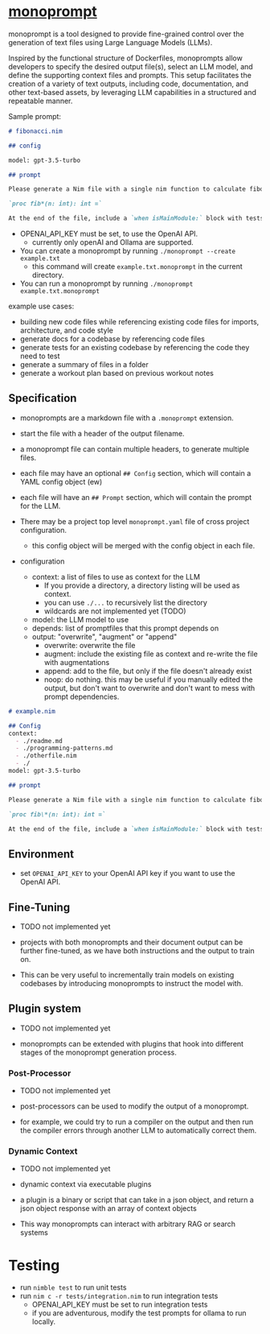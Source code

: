 # [monoprompt](https://monofuel.github.io/monoprompt/)

monoprompt is a tool designed to provide fine-grained control over the generation of text files using Large Language Models (LLMs).

Inspired by the functional structure of Dockerfiles, monoprompts allow developers to specify the desired output file(s), select an LLM model, and define the supporting context files and prompts. This setup facilitates the creation of a variety of text outputs, including code, documentation, and other text-based assets, by leveraging LLM capabilities in a structured and repeatable manner.

Sample prompt:
```md
# fibonacci.nim

## config

model: gpt-3.5-turbo

## prompt

Please generate a Nim file with a single nim function to calculate fibonacci numbers recursively.

`proc fib*(n: int): int =`

At the end of the file, include a `when isMainModule:` block with tests for how to run the function.
```


- OPENAI_API_KEY must be set, to use the OpenAI API.
  - currently only openAI and Ollama are supported.
- You can create a monoprompt by running `./monoprompt --create example.txt`
  - this command will create `example.txt.monoprompt` in the current directory.
- You can run a monoprompt by running `./monoprompt example.txt.monoprompt`

example use cases:

- building new code files while referencing existing code files for imports, architecture, and code style
- generate docs for a codebase by referencing code files
- generate tests for an existing codebase by referencing the code they need to test
- generate a summary of files in a folder
- generate a workout plan based on previous workout notes


## Specification

- monoprompts are a markdown file with a `.monoprompt` extension.
- start the file with a header of the output filename.
- a monoprompt file can contain multiple headers, to generate multiple files.
- each file may have an optional `## Config` section, which will contain a YAML config object (ew)
- each file will have an `## Prompt` section, which will contain the prompt for the LLM.
- There may be a project top level `monoprompt.yaml` file of cross project configuration.

  - this config object will be merged with the config object in each file.

- configuration
  - context: a list of files to use as context for the LLM
    - If you provide a directory, a directory listing will be used as context.
    - you can use `./...` to recursively list the directory
    - wildcards are not implemented yet (TODO)
  - model: the LLM model to use
  - depends: list of promptfiles that this prompt depends on
  - output: "overwrite", "augment" or "append"
    - overwrite: overwrite the file
    - augment: include the existing file as context and re-write the file with augmentations
    - append: add to the file, but only if the file doesn't already exist
    - noop: do nothing. this may be useful if you manually edited the output, but don't want to overwrite and don't want to mess with prompt dependencies.

```md
# example.nim

## Config
context:
  - ./readme.md
  - ./programming-patterns.md
  - ./otherfile.nim
  - ./
model: gpt-3.5-turbo

## prompt

Please generate a Nim file with a single nim function to calculate fibonacci numbers recursively.

`proc fib\*(n: int): int =`

At the end of the file, include a `when isMainModule:` block with tests for how to run the function.
```

## Environment

- set `OPENAI_API_KEY` to your OpenAI API key if you want to use the OpenAI API.

## Fine-Tuning

- TODO not implemented yet

- projects with both monoprompts and their document output can be further fine-tuned, as we have both instructions and the output to train on.
- This can be very useful to incrementally train models on existing codebases by introducing monoprompts to instruct the model with.

## Plugin system

- TODO not implemented yet

- monoprompts can be extended with plugins that hook into different stages of the monoprompt generation process.

### Post-Processor

- TODO not implemented yet

- post-processors can be used to modify the output of a monoprompt.
- for example, we could try to run a compiler on the output and then run the compiler errors through another LLM to automatically correct them.

### Dynamic Context

- TODO not implemented yet

- dynamic context via executable plugins
- a plugin is a binary or script that can take in a json object, and return a json object response with an array of context objects
- This way monoprompts can interact with arbitrary RAG or search systems


# Testing

- run `nimble test` to run unit tests
- run `nim c -r tests/integration.nim` to run integration tests
  - OPENAI_API_KEY must be set to run integration tests
  - if you are adventurous, modify the test prompts for ollama to run locally.